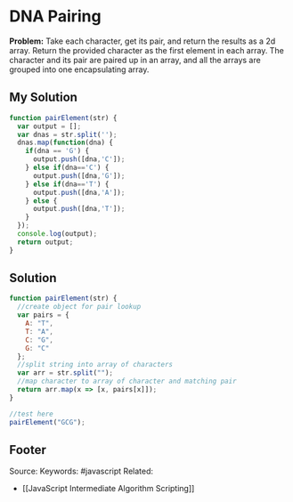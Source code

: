 # DNA Pairing
**Problem:** Take each character, get its pair, and return the results as a 2d array. Return the provided character as the first element in each array. The character and its pair are paired up in an array, and all the arrays are grouped into one encapsulating array.

## My Solution
```js
function pairElement(str) {
  var output = [];
  var dnas = str.split('');
  dnas.map(function(dna) {
    if(dna == 'G') {
      output.push([dna,'C']);
    } else if(dna=='C') {
      output.push([dna,'G']);
    } else if(dna=='T') {
      output.push([dna,'A']);
    } else {
      output.push([dna,'T']);
    }
  });
  console.log(output);
  return output;
}
```
## Solution
```js
function pairElement(str) {
  //create object for pair lookup
  var pairs = {
    A: "T",
    T: "A",
    C: "G",
    G: "C"
  };
  //split string into array of characters
  var arr = str.split("");
  //map character to array of character and matching pair
  return arr.map(x => [x, pairs[x]]);
}

//test here
pairElement("GCG");
```

Footer
---
Source:
Keywords: #javascript 
Related: 
- [[JavaScript Intermediate Algorithm Scripting]]